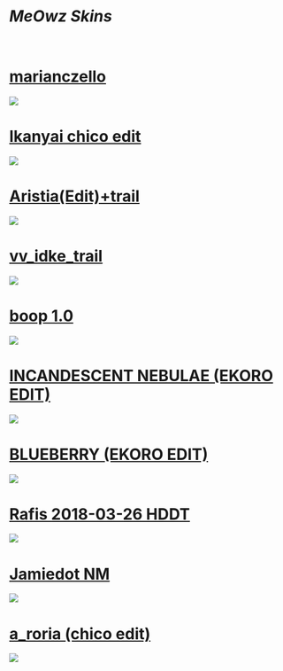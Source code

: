 # ***MeOwz Skins***
<br>

# [marianczello](https://drive.google.com/file/d/1sSNtaZL1Oiop1kUZO2wkSlIMnkdIQKm9/view?usp=sharing)   
<img src="screenshots/marianczello.png">
<br>

# [Ikanyai chico edit](https://mega.nz/folder/dBABXbJA#lAj29ecC2Bv4ZU12Bvafcg)   
<img src="screenshots/ikanyaichico.jpg">
<br>

# [Aristia(Edit)+trail](https://skins.osuck.net/skins/863?v=0)   
<img src="screenshots/aristia.jpg">
<br>

# [vv_idke_trail](https://skins.osuck.net/skins/866?v=0)   
<img src="screenshots/vvidke.jpg">
<br>

# [boop 1.0](https://skins.osuck.net/skins/1671?v=0)   
<img src="screenshots/boop.jpg">
<br>

# [INCANDESCENT NEBULAE (EKORO EDIT)](https://kaia.s-ul.eu/XYdtIOf3.osk)   
<img src="screenshots/nebulae.jpg">
<br>

# [BLUEBERRY (EKORO EDIT)](https://kaia.s-ul.eu/1LwQ5LUv.osk)   
<img src="screenshots/blueberry.jpg">
<br>

# [Rafis 2018-03-26 HDDT](https://skins.osuck.net/skins/166?v=0)   
<img src="screenshots/rafis.jpg">
<br>

# [Jamiedot NM](https://mega.nz/file/IRJkDbab#XBUdZPAWKJyAJxCA-X01U85jx-BVuGSeaNlTxTe4Hc4)   
<img src="screenshots/jamiedot.jpg">
<br>

# [a_roria (chico edit)](https://mega.nz/file/lIZFjQrJ#B21osupERVJWx-5weX1qrS_tkpXsRCiVpK2EUeE_TGs)   
<img src="screenshots/roria.jpg">
<br>

